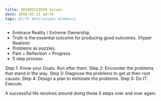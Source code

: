 ```yaml
---
title: 201805211039 Values
date: 2018-05-21 10:39
tags: #life #philosophy #summary
---
```


+ Embrace Reality / Extreme Ownership
+ Truth is the essential outcome for producing good outcomes. (Hyper Realism)
+ Problems as puzzles.
+ Pain + Reflection = Progress
+ 5 step process

Step 1: Know your Goals. Run after them.
Step 2: Encounter the problems that stand in the way.
Step 3: Diagnose the problems to get at their root causes.
Step 4: Design a plan to eliminate the problems.
Step 5: Do IT. Execute.

A successful life revolves around doing these 5 steps over and over again.